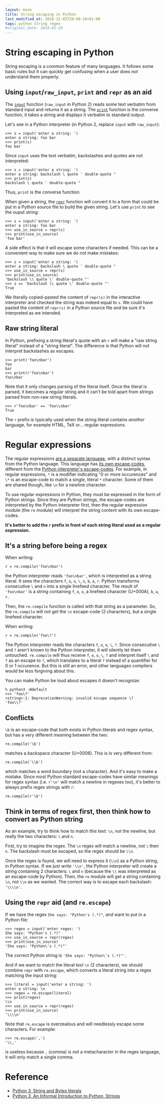 ```yaml
---
layout: mine
title: String escaping in Python
last_modified_at: 2018-12-02T20:08:10+01:00
tags: python string regex
#original_date: 2018-01-20
---
```


# String escaping in Python

String escaping is a common feature of many languages. It follows some basic rules but it can quickly get confusing when a user does not understand them properly.

## Using `input`/`raw_input`, `print` and `repr` as an aid

The [`input`](https://docs.python.org/3/library/functions.html#input) function (`raw_input` in Python 2) reads some text verbatim from standard input and returns it as a string.
The [`print`](https://docs.python.org/3/library/functions.html#print) function is the converse function, it takes a string and displays it verbatim to standard output.

Let's see in a Python interpreter (in Python 2, replace `input` with `raw_input`):

	>>> s = input('enter a string: ')
	enter a string: foo bar
	>>> print(s)
	foo bar

Since `input` uses the text verbatim, backslashes and quotes are not interpreted:

	>>> s = input('enter a string: ')
	enter a string: backslash \ quote ' double-quote "
	>>> print(s)
	backslash \ quote ' double-quote "

Thus, `print` is the converse function.

When given a string, the [`repr`](https://docs.python.org/3/library/functions.html#repr) function will convert it to a form that could be put in a Python source file to build the given string. Let's use `print` to see the ouput string:

	>>> s = input('enter a string: ')
	enter a string: foo bar
	>>> use_in_source = repr(s)
	>>> print(use_in_source)
	'foo bar'

A side effect is that it will escape some characters if needed. This can be a convenient way to make sure we do not make mistakes:

	>>> s = input('enter a string: ')
	enter a string: backslash \ quote ' double-quote "
	>>> use_in_source = repr(s)
	>>> print(use_in_source)
	'backslash \\ quote \' double-quote "'
	>>> s == 'backslash \\ quote \' double-quote "'
	True

We literally copied-pasted the content of `repr(s)` in the interactive interpreter and checked the string was indeed equal to `s`.
We could have pasted the content of `repr(s)` in a Python source file and be sure it's interpreted as we intended.

## Raw string literal

In Python, prefixing a string literal's quote with an `r` will make a "raw string literal" instead of a "string literal". The difference is that Python will not interpret backslashes as escapes.

	>>> print('foo\nbar')
	foo
	bar
	>>> print(r'foo\nbar')
	foo\nbar

Note that it only changes parsing of the literal itself. Once the literal is parsed, it becomes a regular string and it can't be told apart from strings parsed from non-raw string literals.
 
	>>> r'foo\nbar' == 'foo\\nbar'
	True

The `r` prefix is typically used when the string literal contains _another_ language, for example HTML, TeX or... regular expressions.

# Regular expressions

The regular expressions [are a separate language](https://en.wikipedia.org/wiki/Regular_expression#Formal_language_theory), with a distinct syntax from the Python language.
This language has [its own escape-codes](https://docs.python.org/3/library/re.html#regular-expression-syntax), different from the [Python interpreter's escape-codes](https://docs.python.org/3/reference/lexical_analysis.html#string-and-bytes-literals).
For example, in regular expressions, `*` is a modifier indicating "0 or more occurences" and `\*` is an escape-code to match a single, literal `*` character.
Some of them are shared though, like `\n` for a newline character.

To use regular expressions in Python, they must be expressed in the form of Python strings.
Since they are Python strings, the escape-codes are interpreted by the Python interpreter first, then the regular expression module (the `re` module) will interpret the string content with its own escape-codes.

**It's better to add the `r` prefix in front of each string literal used as a regular expression.**

## It's a string before being a regex

When writing:

	r = re.compile('foo\nbar')

the Python interpreter reads `'foo\nbar'`, which is interpreted as a string literal. It sees the characters `f`, `o`, `o`, `\`, `n`, `b`, `a`, `r`.
Python transforms consecutive `\` and `n` into a single linefeed character.
The result of `'foo\nbar'` is a string containing `f`, `o`, `o`, a linefeed character (U+000A), `b`, `a`, `r`.

Then, the `re.compile` function is called with that string as a parameter. So, the `re.compile` will not get the `\n` escape-code (2 characters), but a single linefeed character.

When writing:

	r = re.compile('foo\?')

The Python interpreter reads the characters `f`, `o`, `o`, `\`, `?`. Since consecutive `\` and `?` aren't known to the Python interpreter, it will silently let them untouched.
`re.compile` will thus receive `f`, `o`, `o`, `\`, `?` and interpret itself `\` and `?` as an escape to `?`, which translates to a literal `?` instead of a quantifier for 0 or 1 occurence.
But this is still an error, and other languages compilers would be less forgiving about this.

You can make Python be loud about escapes it doesn't recognize:

	% python3 -Wdefault
	>>> 'foo\?'
	<string>:1: DeprecationWarning: invalid escape sequence \?
	'foo\\?'

## Conflicts

`\b` is an escape-code that both exists in Python literals and regex syntax, but has a very different meaning between the two:

	re.compile('\b')

matches a backspace character (U+0008). This is is very different from:

	re.compile('\\b')

which matches a word boundary (not a character). And it's easy to make a mistake.
Since most Python standard escape-codes have similar meanings for regex syntax (i.e. `r'\n'` will match a newline in regexes too), it's better to always prefix regex strings with `r`:

	re.compile(r'\b')

## Think in terms of regex first, then think how to convert as Python string

As an example, try to think how to match this text: `\n`, not the newline, but really the two characters: `\` and `n`.

First, try to imagine the regex. The `\n` regex will match a newline, not `\` then `n`. The backslash must be escaped, so the regex should be `\\n`.

Once the regex is found, we will need to express it (`\\n`) as a Python string, in Python syntax.
If we just write `'\\n'`, the Python interpreter will create a string containing 2 characters: `\` and `n` (because the `\\` was interpreted as an escape-code by Python).
Then, the `re` module will get a string containing `\n`, not `\\n` as we wanted. The correct way is to escape each backslash: `'\\\\n'`.

## Using the `repr` aid (and `re.escape`)

If we have the regex `She says: "Python's (.*)"`, and want to put in a Python file:

	>>> regex = input('enter regex: ')
	She says: "Python's (.*)"
	>>> use_in_source = repr(regex)
	>>> print(use_in_source)
	'She says: "Python\'s (.*)"'

The correct Python string is `'She says: "Python\'s (.*)"'`.

And if we want to match the literal text `\n` (2 characters), we should combine `repr` with `re.escape`, which converts a literal string into a regex matching the input string:

	>>> literal = input('enter a string: ')
	enter a string: \n
	>>> regex = re.escape(literal)
	>>> print(regex)
	\\n
	>>> use_in_source = repr(regex)
	>>> print(use_in_source)
	'\\\\n'

Note that `re.escape` is overzealous and will needlessly escape some characters. For example:

	>>> re.escape(',')
	'\\,'

is useless because `,` (comma) is not a metacharacter in the regex language, it will only match a single comma.

# Reference

* [Python 3, String and Bytes literals](https://docs.python.org/3/reference/lexical_analysis.html#string-and-bytes-literals)
* [Python 3, An Informal Introduction to Python, Strings](https://docs.python.org/3/tutorial/introduction.html#strings)
